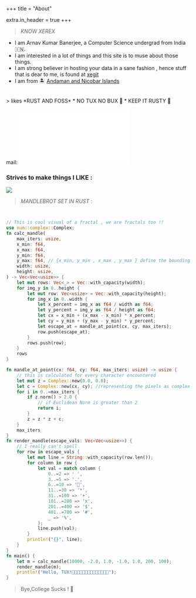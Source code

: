 +++
title = "About"

extra.in_header = true
+++

> *KNOW XEREX* 
  * I am Arnav Kumar Banerjee, a Computer Science undergrad from India 🇮🇳.
  * I am interested in a lot of things and this site is to muse about those things. 
  * I am strong believer in hosting your data in a sane fashion , hence stuff that is dear to me, is found at [xegit](https://git.xemon.xyz)
  * I am from  🏝️ [Andaman and Nicobar Islands](https://en.wikipedia.org/wiki/Andaman_and_Nicobar_Islands)
<br/>  
> likes *RUST AND FOSS*
  * NO TUX NO BUX 🐧
  * KEEP IT RUSTY 🦀

mail: ![proton](shahixeera@proton.me)

### Strives to make things I LIKE :
![](/images/free_as_in_freedom.png)



> *MANDLEBROT SET IN RUST* : 

```rust 


// This is cool visual of a fractal , we are fractals too !!
use num::complex::Complex;
fn calc_mandle(
    max_iters: usize,
    x_min: f64,
    x_max: f64,
    y_min: f64,
    y_max: f64, // {x_min, y_min , x_max , y_max } define the bounding box
    width: usize,
    height: usize,
) -> Vec<Vec<usize>> {
    let mut rows: Vec<_> = Vec::with_capacity(width);
    for img_y in 0..height {
        let mut row: Vec<usize> = Vec::with_capacity(height);
        for img_x in 0..width {
            let x_percent = img_x as f64 / width as f64;
            let y_percent = img_y as f64 / height as f64;
            let cx = x_min + (x_max - x_min) * x_percent;
            let cy = y_min + (y_max - y_min) * y_percent;
            let escape_at = mandle_at_point(cx, cy, max_iters);
            row.push(escape_at);
        }
        rows.push(row);
    }
    rows
}

fn mandle_at_point(cx: f64, cy: f64, max_iters: usize) -> usize {
    // this is calculated for every character encountered
    let mut z = Complex::new(0.0, 0.0);
    let c = Complex::new(cx, cy); //representing the pixels as complex number
    for i in 0..=max_iters {
        if z.norm() > 2.0 {
            // if Euclidean Norm is greater than 2
            return i;
        }
        z = z * z + c;
    }
    max_iters
}
fn render_mandle(escape_vals: Vec<Vec<usize>>) {
    // I really can't spell
    for row in escape_vals {
        let mut line = String::with_capacity(row.len());
        for column in row {
            let val = match column {
                0..=2 => ' ',
                3..=5 => '.',
                6..=10 => '🐧',
                11..=30 => '*',
                31..=100 => '+',
                101..=200 => 'x',
                201..=400 => '$',
                401..=700 => '#',
                _ => '%',
            };
            line.push(val);
        }
        println!("{}", line);
    }
}
fn main() {
    let m = calc_mandle(10000, -2.0, 1.0, -1.0, 1.0, 200, 100);
    render_mandle(m);
    println!("Hello, TUX!🐧🐧🐧🐧🐧🐧🐧🐧🐧🐧🐧🐧🐧🐧");
}
```

> Bye,College Sucks ! 🦀 
